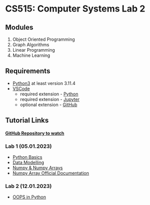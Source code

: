 # CS515: Computer Systems Lab 2

## Modules

1. Object Oriented Programming
2. Graph Algorithms
3. Linear Programming
4. Machine Learning

## Requirements

- [Python3](python.org/downloads/) at least version 3.11.4
- [VSCode](https://code.visualstudio.com/download)
  - required extension - [Python](https://marketplace.visualstudio.com/items?itemName=ms-python.python)
  - required extension - [Jupyter](https://marketplace.visualstudio.com/items?itemName=ms-toolsai.jupyter)
  - optional extension - [GitHub](https://marketplace.visualstudio.com/items?itemName=GitHub.vscode-pull-request-github)

## Tutorial Links

#### [GitHub Repository to watch](https://github.com/Nelson-iitp/CS515/)

### Lab 1 (05.01.2023)

- [Python Basics](https://www.w3schools.com/python/python_comments.asp)
- [Data Modelling](https://docs.python.org/3/reference/datamodel.html)
- [Numpy & Numpy Arrays](https://www.w3schools.com/python/numpy/default.asp)
- [Numpy Array Official Documentation](https://numpy.org/doc/stable/reference/generated/numpy.array.html)

### Lab 2 (12.01.2023)
- [OOPS in Python](https://www.geeksforgeeks.org/python-oops-concepts/)
